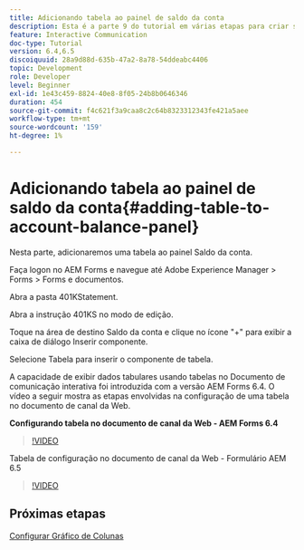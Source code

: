 ```yaml
---
title: Adicionando tabela ao painel de saldo da conta
description: Esta é a parte 9 do tutorial em várias etapas para criar seu primeiro documento de comunicação interativo.Nesta parte, adicionaremos uma tabela ao painel Saldo da conta.
feature: Interactive Communication
doc-type: Tutorial
version: 6.4,6.5
discoiquuid: 28a9d88d-635b-47a2-8a78-54ddeabc4406
topic: Development
role: Developer
level: Beginner
exl-id: 1e43c459-8824-40e8-8f05-24b8b0646346
duration: 454
source-git-commit: f4c621f3a9caa8c2c64b8323312343fe421a5aee
workflow-type: tm+mt
source-wordcount: '159'
ht-degree: 1%

---
```


# Adicionando tabela ao painel de saldo da conta{#adding-table-to-account-balance-panel}

Nesta parte, adicionaremos uma tabela ao painel Saldo da conta.

Faça logon no AEM Forms e navegue até Adobe Experience Manager > Forms > Forms e documentos.

Abra a pasta 401KStatement.

Abra a instrução 401KS no modo de edição.

Toque na área de destino Saldo da conta e clique no ícone &quot;+&quot; para exibir a caixa de diálogo Inserir componente.

Selecione Tabela para inserir o componente de tabela.

A capacidade de exibir dados tabulares usando tabelas no Documento de comunicação interativa foi introduzida com a versão AEM Forms 6.4. O vídeo a seguir mostra as etapas envolvidas na configuração de uma tabela no documento de canal da Web.

**Configurando tabela no documento de canal da Web - AEM Forms 6.4**

>[!VIDEO](https://video.tv.adobe.com/v/22360?quality=12&learn=on)

Tabela de configuração no documento de canal da Web - Formulário AEM 6.5

>[!VIDEO](https://video.tv.adobe.com/v/27847?quality=12&learn=on)

## Próximas etapas

[Configurar Gráfico de Colunas](./partten.md)

